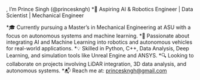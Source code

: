 , I’m Prince Singh (@princeskngh)
*🚀 Aspiring AI & Robotics Engineer | Data Scientist | Mechanical Engineer

*🎓 Currently pursuing a Master’s in Mechanical Engineering at ASU with a focus on autonomous systems and machine learning.
*🧠 Passionate about integrating AI and Machine Learning into robotics and autonomous vehicles for real-world applications.
*💡 Skilled in Python, C++, Data Analysis, Deep Learning, and simulation tools like Unreal Engine and ANSYS.
*🔍 Looking to collaborate on projects involving LiDAR integration, 3D data analysis, and autonomous systems.
*📬 Reach me at: princeskngh@gmail.com
